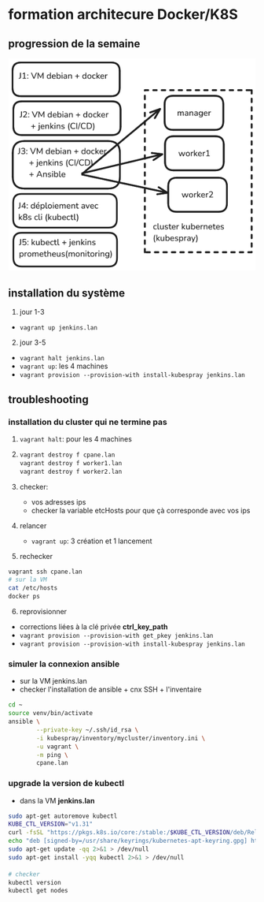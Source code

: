 # formation architecure Docker/K8S

## progression de la semaine

![](./global-schema.png)

## installation du système

1. jour 1-3

* `vagrant up jenkins.lan`

2. jour 3-5

* `vagrant halt jenkins.lan`
* `vagrant up`: les 4 machines
* `vagrant provision --provision-with install-kubespray jenkins.lan`

## troubleshooting

### installation du cluster qui ne termine pas

1. `vagrant halt`: pour les 4 machines
2. ```bash
   vagrant destroy f cpane.lan
   vagrant destroy f worker1.lan
   vagrant destroy f worker2.lan
   ```
3. checker:
   + vos adresses ips
   + checker la variable etcHosts pour que çà corresponde avec vos ips

4. relancer
   + `vagrant up`: 3 création et 1 lancement

5. rechecker
```bash
vagrant ssh cpane.lan
# sur la VM
cat /etc/hosts
docker ps
```

6. reprovisionner

* corrections liées à la clé privée **ctrl_key_path**
* `vagrant provision --provision-with get_pkey jenkins.lan`
* `vagrant provision --provision-with install-kubespray jenkins.lan`

### simuler la connexion ansible

* sur la VM jenkins.lan
* checker l'installation de ansible + cnx SSH + l'inventaire
```bash
cd ~
source venv/bin/activate
ansible \
        --private-key ~/.ssh/id_rsa \
        -i kubespray/inventory/mycluster/inventory.ini \
        -u vagrant \
        -m ping \
        cpane.lan
```

### upgrade la version de kubectl

* dans la VM **jenkins.lan**

```bash
sudo apt-get autoremove kubectl
KUBE_CTL_VERSION="v1.31"
curl -fsSL "https://pkgs.k8s.io/core:/stable:/$KUBE_CTL_VERSION/deb/Release.key" | sudo gpg --dearmor -o /usr/share/keyrings/kubernetes-apt-keyring.gpg
echo "deb [signed-by=/usr/share/keyrings/kubernetes-apt-keyring.gpg] https://pkgs.k8s.io/core:/stable:/$KUBE_CTL_VERSION/deb/ /" | sudo tee /etc/apt/sources.list.d/kubernetes.list 2>&1 > /dev/null
sudo apt-get update -qq 2>&1 > /dev/null
sudo apt-get install -yqq kubectl 2>&1 > /dev/null

# checker
kubectl version
kubectl get nodes
```